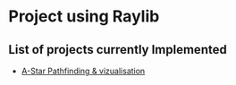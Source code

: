 # Project using Raylib

## List of projects currently Implemented
* [A-Star Pathfinding & vizualisation](https://github.com/Loris-Moreau/Raylib-Project/tree/Pathfinding "Link to corresponding branch")
